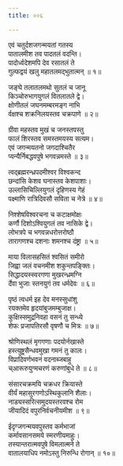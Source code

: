 ```yaml
---
title: ००६

---
```

<div class="audioEmbed"  caption="सीतालक्ष्मी-वाचनम्" src="https://sanskritdocuments.org/sites/completenarayaneeyam/SoundFiles/006/006_01.mp3"></div>


एवं चतुर्दशजगन्मयतां गतस्य  
पातालमीश तव पादतलं वदन्ति।  
पादोर्ध्वदेशमपि देव रसातलं ते  
गुल्फद्वयं खलु महातलमद्भुतात्मन् ॥ १॥

<div class="audioEmbed"  caption="सीतालक्ष्मी-वाचनम्" src="https://sanskritdocuments.org/sites/completenarayaneeyam/SoundFiles/006/006_02.mp3"></div>


जङ्घे तलातलमथो सुतलं च जानू  
किञ्चोरुभागयुगलं वितलातले द्वे।  
क्षोणीतलं जघनमम्बरमङ्ग नाभि  
र्वक्षश्च शक्रनिलयस्तव चक्रपाणे ॥ २॥

<div class="audioEmbed"  caption="सीतालक्ष्मी-वाचनम्" src="https://sanskritdocuments.org/sites/completenarayaneeyam/SoundFiles/006/006_03.mp3"></div>


ग्रीवा महस्तव मुखं च जनस्तपस्तु  
फालं शिरस्तव समस्तमयस्य सत्यम।  
एवं जगन्मयतनो जगदाश्चितैर  
प्यन्यैर्निबद्धवपुषे भगवन्नमस्ते ॥ ३॥

<div class="audioEmbed"  caption="सीतालक्ष्मी-वाचनम्" src="https://sanskritdocuments.org/sites/completenarayaneeyam/SoundFiles/006/006_04.mp3"></div>


त्वद्ब्रह्मरन्ध्रपदमीश्वर विश्वकन्द  
छन्दांसि केशव घनास्तव केशपाशाः।  
उल्लासिचिल्लियुगलं दृहिणस्य गेहं  
पक्ष्माणि रात्रिदिवसौ सविता च नेत्रे ॥ ४॥

<div class="audioEmbed"  caption="सीतालक्ष्मी-वाचनम्" src="https://sanskritdocuments.org/sites/completenarayaneeyam/SoundFiles/006/006_05.mp3"></div>


निश्शेषविश्वरचना च कटाक्षमोक्षः  
कर्णौ दिशोऽश्वियुगलं तव नासिके द्वे।  
लोभत्रपे च भगवन्नधरोत्तरोष्ठौ  
तारागणश्च दशनाः शमनश्च दंष्ट्रा ॥ ५॥

<div class="audioEmbed"  caption="सीतालक्ष्मी-वाचनम्" src="https://sanskritdocuments.org/sites/completenarayaneeyam/SoundFiles/006/006_06.mp3"></div>


माया विलासहसितं श्वसितं समीरो  
जिह्वा जलं वचनमीश शकुन्तपङ्क्तिः।  
सिद्धादयस्स्वरगणा मुखरन्ध्रमग्नि  
र्देवा भुजाः स्तनयुगं तव धर्मदेवः ॥ ६॥

<div class="audioEmbed"  caption="सीतालक्ष्मी-वाचनम्" src="https://sanskritdocuments.org/sites/completenarayaneeyam/SoundFiles/006/006_07.mp3"></div>


पृष्ठं त्वधर्म इह देव मनस्सुधांशु  
रयक्तमेव हृदयांबुजमम्बुजाक्ष।  
कुक्षिस्समुद्रनिवहा वसनं तु सन्ध्ये  
शेफः प्रजापतिरसौ वृषणौ च मित्रः ॥ ७॥

<div class="audioEmbed"  caption="सीतालक्ष्मी-वाचनम्" src="https://sanskritdocuments.org/sites/completenarayaneeyam/SoundFiles/006/006_08.mp3"></div>


श्रोणिस्थलं मृगगणाः पदयोर्नखास्ते  
हस्त्युष्ट्रसैन्धवमुखा गमनं तु कालः।  
विप्रादिवर्णभवनं वदनाब्जबाहु  
च्आरूरुयुग्मचरणं करुणांबुधे ते ॥ ८॥

<div class="audioEmbed"  caption="सीतालक्ष्मी-वाचनम्" src="https://sanskritdocuments.org/sites/completenarayaneeyam/SoundFiles/006/006_09.mp3"></div>


संसारचक्रमयि चक्रधर क्रियास्ते  
वीर्यं महासुरगणोऽस्थिकुलानि शैलाः।  
नाड्यस्सरित्समुदयस्तरवश्च रोम  
जीयादिदं वपुरनिर्वचनीयमीश ॥ ९॥

<div class="audioEmbed"  caption="सीतालक्ष्मी-वाचनम्" src="https://sanskritdocuments.org/sites/completenarayaneeyam/SoundFiles/006/006_10.mp3"></div>


ईदृग्जगन्मयवपुस्तव कर्मभाजां  
कर्मावसानसमये स्मरणीयमाहुः।  
तस्यान्तरात्मवपुषे विमलात्मने ते  
वातालयाधिप नमोऽस्तु निरुन्धि रोगान् ॥ १०॥